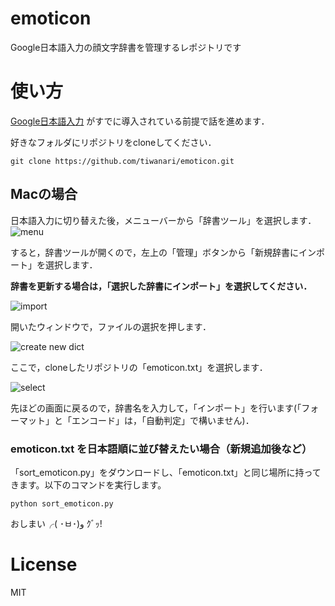 emoticon
========

Google日本語入力の顔文字辞書を管理するレポジトリです

# 使い方

[Google日本語入力](http://www.google.co.jp/ime/) がすでに導入されている前提で話を進めます．

好きなフォルダにリポジトリをcloneしてください．

```
git clone https://github.com/tiwanari/emoticon.git
```

## Macの場合
日本語入力に切り替えた後，メニューバーから「辞書ツール」を選択します．
![menu](./docs/images/menu.png)

すると，辞書ツールが開くので，左上の「管理」ボタンから「新規辞書にインポート」を選択します．

**辞書を更新する場合は，「選択した辞書にインポート」を選択してください．**

![import](./docs/images/import.png)

開いたウィンドウで，ファイルの選択を押します．

![create new dict](./docs/images/create_new_dict.png)

ここで，cloneしたリポジトリの「emoticon.txt」を選択します．

![select](./docs/images/select.png)

先ほどの画面に戻るので，辞書名を入力して，「インポート」を行います(「フォーマット」と「エンコード」は，「自動判定」で構いません)．

### emoticon.txt を日本語順に並び替えたい場合（新規追加後など）
「sort_emoticon.py」をダウンロードし、「emoticon.txt」と同じ場所に持ってきます。以下のコマンドを実行します。
```
python sort_emoticon.py
```
おしまい╭( ･ㅂ･)و ｸﾞｯ!


# License
MIT
